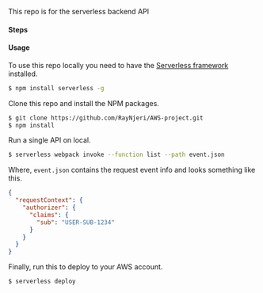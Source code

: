 This repo is for the serverless backend API 
#### Steps


#### Usage

To use this repo locally you need to have the [Serverless framework](https://serverless.com) installed.

``` bash
$ npm install serverless -g
```

Clone this repo and install the NPM packages.

``` bash
$ git clone https://github.com/RayNjeri/AWS-project.git
$ npm install
```

Run a single API on local.

``` bash
$ serverless webpack invoke --function list --path event.json
```

Where, `event.json` contains the request event info and looks something like this.

``` json
{
  "requestContext": {
    "authorizer": {
      "claims": {
        "sub": "USER-SUB-1234"
      }
    }
  }
}
```

Finally, run this to deploy to your AWS account.

``` bash
$ serverless deploy
```